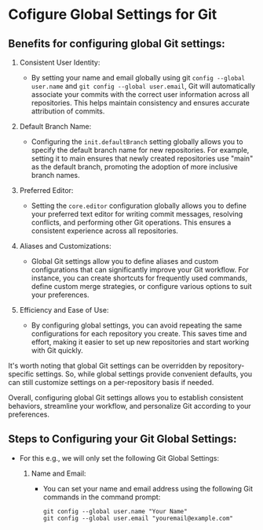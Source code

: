 # Cofigure Global Settings for Git

## Benefits for configuring global Git settings:

1. Consistent User Identity:

    * By setting your name and email globally using git `config --global user.name` and `git config --global user.email`, Git will automatically associate your commits with the correct user information across all repositories. This helps maintain consistency and ensures accurate attribution of commits.

2. Default Branch Name: 

    * Configuring the `init.defaultBranch` setting globally allows you to specify the default branch name for new repositories. For example, setting it to main ensures that newly created repositories use "main" as the default branch, promoting the adoption of more inclusive branch names.

3. Preferred Editor: 

    * Setting the `core.editor` configuration globally allows you to define your preferred text editor for writing commit messages, resolving conflicts, and performing other Git operations. This ensures a consistent experience across all repositories.

4. Aliases and Customizations: 

    * Global Git settings allow you to define aliases and custom configurations that can significantly improve your Git workflow. For instance, you can create shortcuts for frequently used commands, define custom merge strategies, or configure various options to suit your preferences.

5. Efficiency and Ease of Use:

    * By configuring global settings, you can avoid repeating the same configurations for each repository you create. This saves time and effort, making it easier to set up new repositories and start working with Git quickly.

It's worth noting that global Git settings can be overridden by repository-specific settings. So, while global settings provide convenient defaults, you can still customize settings on a per-repository basis if needed.

Overall, configuring global Git settings allows you to establish consistent behaviors, streamline your workflow, and personalize Git according to your preferences.

## Steps to Configuring your Git Global Settings:

* For this e.g., we will only set the following Git Global Settings:
    
    1. Name and Email: 
        
        * You can set your name and email address using the following Git commands in the command prompt:
            ```
            git config --global user.name "Your Name"
            git config --global user.email "youremail@example.com"
            ``` 
